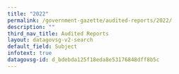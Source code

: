 ```yaml
---
title: "2022"
permalink: /government-gazette/audited-reports/2022/
description: ""
third_nav_title: Audited Reports
layout: datagovsg-v2-search
default_field: Subject
infotext: true
datagovsg-id: d_bdebda125f18eda8e53176848dff8b5c
---
```

